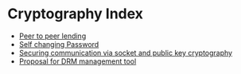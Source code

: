 # Cryptography Index

- [Peer to peer lending](./peer-to-peer_lending)
- [Self changing Password](./self-changing-password)
- [Securing communication via socket and public key cryptography](./securing-communication)
- [Proposal for DRM management tool](./DRM-manaegment)
